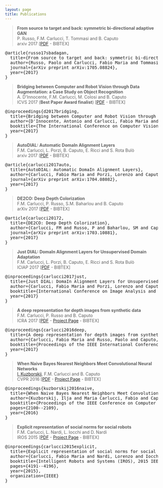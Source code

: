 ```yaml
---
layout: page
title: Publications
---
```

> **From source to target and back: symmetric bi-directional adaptive GAN**  
P. Russo, F.M. Carlucci, T. Tommasi and B. Caputo  
arxiv 2017 [<a href="https://arxiv.org/pdf/1705.08824">PDF</a> - <span class="bibtex">BIBTEX</span>]

<pre class="bibitem">
@article{russo17sbadagan,
  title={From source to target and back: symmetric bi-directional adaptive GAN},
  author={Russo, Paolo and Carlucci, Fabio Maria and Tommasi, Tatiana and Caputo, Barbara},
  journal={arXiv preprint arXiv:1705.08824},
  year={2017}
}
</pre>

> **Bridging between Computer and Robot Vision through Data Augmentation: a Case Study on Object Recognition**  
A. D'Innocente, F.M. Carlucci, M. Colosi and B. Caputo  
ICVS 2017 (**Best Paper Award finalist**) [<a href="https://arxiv.org/pdf/1705.02139">PDF</a> - <span class="bibtex">BIBTEX</span>]

<pre class="bibitem">
@inproceedings{d2017bridging,
  title={Bridging between Computer and Robot Vision through Data Augmentation: a Case Study on Object Recognition},
  author={D'Innocente, Antonio and Carlucci, Fabio Maria and Colosi, Mirco and Caputo, Barbara},
  booktitle={The International Conference on Computer Vision Systems, ICVS},
  year={2017}
}
</pre>

> **AutoDIAL: Automatic DomaIn Alignment Layers**  
F.M. Carlucci, L. Porzi, B. Caputo, E. Ricci and S. Rota Bulò  
arxiv 2017 [<a href="https://arxiv.org/pdf/1704.08082">PDF</a> - <span class="bibtex">BIBTEX</span>]

<pre class="bibitem">
@article{carlucci2017auto,
  title={AutoDIAL: Automatic DomaIn Alignment Layers},
  author={Carlucci, Fabio Maria and Porzi, Lorenzo and Caputo, Barbara and Ricci, Elisa and Bulo, Samuel Rota},
  journal={arXiv preprint arXiv:1704.08082},
  year={2017}
}
</pre>

> **DE2CO: Deep Depth Colorization**  
F.M. Carlucci, P. Russo, S.M. Baharlou and B. Caputo  
arXiv 2017 [<a href="https://arxiv.org/pdf/1703.10881">PDF</a> - <span class="bibtex">BIBTEX</span>]

<pre class="bibitem">
@article{carlucci20172,
  title={DE2CO: Deep Depth Colorization},
  author={Carlucci, FM and Russo, P and Baharlou, SM and Caputo, B},
  journal={arXiv preprint arXiv:1703.10881},
  year={2017}
}
</pre>

> **Just DIAL: DomaIn Alignment Layers for Unsupervised Domain Adaptation**  
F.M. Carlucci, L. Porzi, B. Caputo, E. Ricci and S. Rota Bulò  
ICIAP 2017 [<a href="https://arxiv.org/pdf/1702.06332">PDF</a> - <span class="bibtex">BIBTEX</span>]

<pre class="bibitem">
@inproceedings{carlucci2017just,
  title={Just DIAL: DomaIn Alignment Layers for Unsupervised Domain Adaptation},
  author={Carlucci, Fabio Maria and Porzi, Lorenzo and Caputo, Barbara and Ricci, Elisa and Bulo, Samuel Rota},
  booktitle={International Conference on Image Analysis and Processing, ICIAP},
  year={2017}
}
</pre>

> **A deep representation for depth images from synthetic data**  
F.M. Carlucci, P. Russo and B. Caputo  
ICRA 2017 [<a href="https://arxiv.org/pdf/1609.09713">PDF</a> - <a href="https://sites.google.com/site/vandaldepthnet/">Project Page</a> - <span class="bibtex">BIBTEX</span>]

<pre class="bibitem">
@inproceedings{carlucci2016deep,
  title={A deep representation for depth images from synthetic data},
  author={Carlucci, Fabio Maria and Russo, Paolo and Caputo, Barbara},
  booktitle={Proceedings of the IEEE International Conference on Robotics and Automation, ICRA 2017},
  year={2017}
}
</pre>

> **When Naive Bayes Nearest Neighbors Meet Convolutional Neural Networks**  
[I. Kuzborskij](http://idiap.ch/~ikuzbor/), F.M. Carlucci and B. Caputo  
CVPR 2016 [<a href="http://www.cv-foundation.org/openaccess/content_cvpr_2016/papers/Kuzborskij_When_Naive_Bayes_CVPR_2016_paper.pdf">PDF</a> - <a href="https://sites.google.com/site/nbnncnn/">Project Page</a> - <span class="bibtex">BIBTEX</span>]

<pre class="bibitem">
@inproceedings{kuzborskij2016naive,
  title={When Naive Bayes Nearest Neighbors Meet Convolutional Neural Networks},
  author={Kuzborskij, Ilja and Maria Carlucci, Fabio and Caputo, Barbara},
  booktitle={Proceedings of the IEEE Conference on Computer Vision and Pattern Recognition},
  pages={2100--2109},
  year={2016}
}
</pre>

> **Explicit representation of social norms for social robots**  
F.M. Carlucci, L. Nardi, L. Iocchi and D. Nardi  
IROS 2015 [<a href="http://www.dis.uniroma1.it/~iocchi/publications/iocchi-iros15.pdf">PDF</a> - <a href="https://sites.google.com/site/socialrobotplanning/">Project Page</a> - <span class="bibtex">BIBTEX</span>]

<pre class="bibitem">
@inproceedings{carlucci2015explicit,
  title={Explicit representation of social norms for social robots},
  author={Carlucci, Fabio Maria and Nardi, Lorenzo and Iocchi, Luca and Nardi, Daniele},
  booktitle={Intelligent Robots and Systems (IROS), 2015 IEEE/RSJ International Conference on},
  pages={4191--4196},
  year={2015},
  organization={IEEE}
}
</pre>
<script>
$(document).ready(function(){
  $('span.bibtex').attr('title', 'Shows bibtex entry');
  $('span.bibtex').append('<img class="clipboard" src="{{ site.baseurl }}public/images/clipboard.png"/>');
  $('span.bibtex img').attr('title', 'Copy bibtex entry'); 
  // adding target attr
  $('a:contains("PDF")').attr('target','_blank');
  $('a:contains("Project Page")').attr('target','_blank');
  // handling bibtex items
  $('span.bibtex').click(function(){
    var bibitem = $(this).parents('blockquote').next('.bibitem');
    bibitem.toggle();
  });

  $('img.clipboard').click(function(){
    var bibitem = $(this).parents('blockquote').next('.bibitem');
    copyToClipboard(bibitem.text());
    var pbloc = $(this).parents('p');
    var copiedText = $('<span> - Copied! </span>').fadeOut(2000, function(){$(this).remove()});
    pbloc.append(copiedText);
  });
});
</script>
